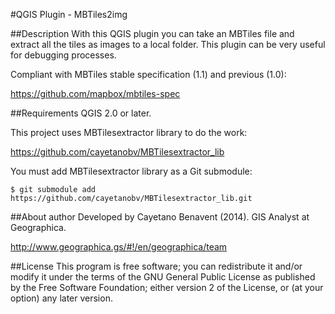 #QGIS Plugin - MBTiles2img

##Description
With this QGIS plugin you can take an MBTiles file and extract all the tiles as images to a local folder.
This plugin can be very useful for debugging processes.

Compliant with MBTiles stable specification (1.1) and previous (1.0):

https://github.com/mapbox/mbtiles-spec

##Requirements
QGIS 2.0 or later.

This project uses MBTilesextractor library to do the work:

https://github.com/cayetanobv/MBTilesextractor_lib

You must add MBTilesextractor library as a Git submodule:

```
$ git submodule add https://github.com/cayetanobv/MBTilesextractor_lib.git
```

##About author
Developed by Cayetano Benavent (2014).
GIS Analyst at Geographica.

http://www.geographica.gs/#!/en/geographica/team

##License
This program is free software; you can redistribute it and/or modify
it under the terms of the GNU General Public License as published by
the Free Software Foundation; either version 2 of the License, or
(at your option) any later version.
